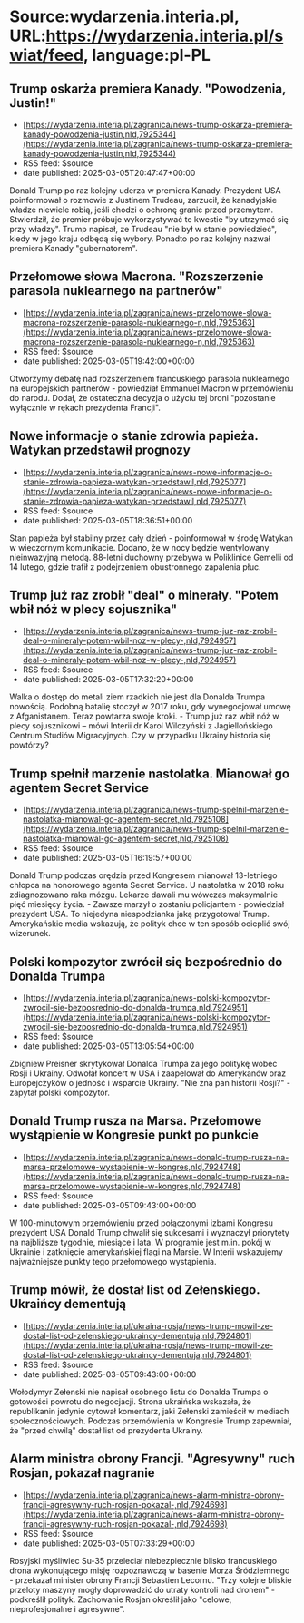 # Source:wydarzenia.interia.pl, URL:https://wydarzenia.interia.pl/swiat/feed, language:pl-PL

## Trump oskarża premiera Kanady. "Powodzenia, Justin!"
 - [https://wydarzenia.interia.pl/zagranica/news-trump-oskarza-premiera-kanady-powodzenia-justin,nId,7925344](https://wydarzenia.interia.pl/zagranica/news-trump-oskarza-premiera-kanady-powodzenia-justin,nId,7925344)
 - RSS feed: $source
 - date published: 2025-03-05T20:47:47+00:00

Donald Trump po raz kolejny uderza w premiera Kanady. Prezydent USA poinformował o rozmowie z Justinem Trudeau, zarzucił, że kanadyjskie władze niewiele robią, jeśli chodzi o ochronę granic przed przemytem.  Stwierdził, że premier próbuje wykorzystywać te kwestie "by utrzymać się przy władzy". Trump napisał, ze Trudeau "nie był w stanie powiedzieć", kiedy w jego kraju odbędą się wybory. Ponadto po raz kolejny nazwał premiera Kanady "gubernatorem".

## Przełomowe słowa Macrona. "Rozszerzenie parasola nuklearnego na partnerów"
 - [https://wydarzenia.interia.pl/zagranica/news-przelomowe-slowa-macrona-rozszerzenie-parasola-nuklearnego-n,nId,7925363](https://wydarzenia.interia.pl/zagranica/news-przelomowe-slowa-macrona-rozszerzenie-parasola-nuklearnego-n,nId,7925363)
 - RSS feed: $source
 - date published: 2025-03-05T19:42:00+00:00

Otworzymy debatę nad rozszerzeniem francuskiego parasola nuklearnego na europejskich partnerów - powiedział Emmanuel Macron w przemówieniu do narodu. Dodał, że ostateczna decyzja o użyciu tej broni "pozostanie wyłącznie w rękach prezydenta Francji".

## Nowe informacje o stanie zdrowia papieża. Watykan przedstawił prognozy
 - [https://wydarzenia.interia.pl/zagranica/news-nowe-informacje-o-stanie-zdrowia-papieza-watykan-przedstawil,nId,7925077](https://wydarzenia.interia.pl/zagranica/news-nowe-informacje-o-stanie-zdrowia-papieza-watykan-przedstawil,nId,7925077)
 - RSS feed: $source
 - date published: 2025-03-05T18:36:51+00:00

Stan papieża był stabilny przez cały dzień - poinformował w środę Watykan w wieczornym komunikacie. Dodano, że w nocy będzie wentylowany nieinwazyjną metodą. 88-letni duchowny przebywa w Poliklinice Gemelli od 14 lutego, gdzie trafił z podejrzeniem obustronnego zapalenia płuc.

## Trump już raz zrobił "deal" o minerały. "Potem wbił nóż w plecy sojusznika"
 - [https://wydarzenia.interia.pl/zagranica/news-trump-juz-raz-zrobil-deal-o-mineraly-potem-wbil-noz-w-plecy-,nId,7924957](https://wydarzenia.interia.pl/zagranica/news-trump-juz-raz-zrobil-deal-o-mineraly-potem-wbil-noz-w-plecy-,nId,7924957)
 - RSS feed: $source
 - date published: 2025-03-05T17:32:20+00:00

Walka o dostęp do metali ziem rzadkich nie jest dla Donalda Trumpa nowością. Podobną batalię stoczył w 2017 roku, gdy wynegocjował umowę z Afganistanem. Teraz powtarza swoje kroki. - Trump już raz wbił nóż w plecy sojusznikowi – mówi Interii dr Karol Wilczyński z Jagiellońskiego Centrum Studiów Migracyjnych. Czy w przypadku Ukrainy historia się powtórzy?

## Trump spełnił marzenie nastolatka. Mianował go agentem Secret Service
 - [https://wydarzenia.interia.pl/zagranica/news-trump-spelnil-marzenie-nastolatka-mianowal-go-agentem-secret,nId,7925108](https://wydarzenia.interia.pl/zagranica/news-trump-spelnil-marzenie-nastolatka-mianowal-go-agentem-secret,nId,7925108)
 - RSS feed: $source
 - date published: 2025-03-05T16:19:57+00:00

Donald Trump podczas orędzia przed Kongresem mianował 13-letniego chłopca na honorowego agenta Secret Service. U nastolatka w 2018 roku zdiagnozowano raka mózgu. Lekarze dawali mu wówczas maksymalnie pięć miesięcy życia. - Zawsze marzył o zostaniu policjantem - powiedział prezydent USA. To niejedyna niespodzianka jaką przygotował Trump. Amerykańskie media wskazują, że polityk chce w ten sposób ocieplić swój wizerunek.

## Polski kompozytor zwrócił się bezpośrednio do Donalda Trumpa
 - [https://wydarzenia.interia.pl/zagranica/news-polski-kompozytor-zwrocil-sie-bezposrednio-do-donalda-trumpa,nId,7924951](https://wydarzenia.interia.pl/zagranica/news-polski-kompozytor-zwrocil-sie-bezposrednio-do-donalda-trumpa,nId,7924951)
 - RSS feed: $source
 - date published: 2025-03-05T13:05:54+00:00

Zbigniew Preisner skrytykował Donalda Trumpa za jego politykę wobec Rosji i Ukrainy. Odwołał koncert w USA i zaapelował do Amerykanów oraz Europejczyków o jedność i wsparcie Ukrainy. "Nie zna pan historii Rosji?" - zapytał polski kompozytor.

## Donald Trump rusza na Marsa. Przełomowe wystąpienie w Kongresie punkt po punkcie
 - [https://wydarzenia.interia.pl/zagranica/news-donald-trump-rusza-na-marsa-przelomowe-wystapienie-w-kongres,nId,7924748](https://wydarzenia.interia.pl/zagranica/news-donald-trump-rusza-na-marsa-przelomowe-wystapienie-w-kongres,nId,7924748)
 - RSS feed: $source
 - date published: 2025-03-05T09:43:00+00:00

W 100-minutowym przemówieniu przed połączonymi izbami Kongresu prezydent USA Donald Trump chwalił się sukcesami i wyznaczył priorytety na najbliższe tygodnie, miesiące i lata. W programie jest m.in. pokój w Ukrainie i zatknięcie amerykańskiej flagi na Marsie. W Interii wskazujemy najważniejsze punkty tego przełomowego wystąpienia.

## Trump mówił, że dostał list od Zełenskiego. Ukraińcy dementują
 - [https://wydarzenia.interia.pl/ukraina-rosja/news-trump-mowil-ze-dostal-list-od-zelenskiego-ukraincy-dementuja,nId,7924801](https://wydarzenia.interia.pl/ukraina-rosja/news-trump-mowil-ze-dostal-list-od-zelenskiego-ukraincy-dementuja,nId,7924801)
 - RSS feed: $source
 - date published: 2025-03-05T09:43:00+00:00

Wołodymyr Zełenski nie napisał osobnego listu do Donalda Trumpa o gotowości powrotu do negocjacji. Strona ukraińska wskazała, że republikanin jedynie cytował komentarz, jaki Zełenski zamieścił w mediach społecznościowych. Podczas przemówienia w Kongresie Trump zapewniał, że "przed chwilą" dostał list od prezydenta Ukrainy.

## Alarm ministra obrony Francji. "Agresywny" ruch Rosjan, pokazał nagranie
 - [https://wydarzenia.interia.pl/zagranica/news-alarm-ministra-obrony-francji-agresywny-ruch-rosjan-pokazal-,nId,7924698](https://wydarzenia.interia.pl/zagranica/news-alarm-ministra-obrony-francji-agresywny-ruch-rosjan-pokazal-,nId,7924698)
 - RSS feed: $source
 - date published: 2025-03-05T07:33:29+00:00

Rosyjski myśliwiec Su-35 przeleciał niebezpiecznie blisko francuskiego drona wykonującego misję rozpoznawczą w basenie Morza Śródziemnego - przekazał minister obrony Francji Sebastien Lecornu. "Trzy kolejne bliskie przeloty maszyny mogły doprowadzić do utraty kontroli nad dronem" - podkreślił polityk. Zachowanie Rosjan określił jako "celowe, nieprofesjonalne i agresywne".

